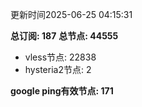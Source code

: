 更新时间2025-06-25 04:15:31

**总订阅: 187**
**总节点: 44555**
- vless节点: 22838
- hysteria2节点: 2

**google ping有效节点: 171**

